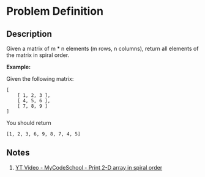 # Problem Definition

## Description

Given a matrix of m * n elements (m rows, n columns), return all elements of the matrix in spiral order.

**Example:**

Given the following matrix:

```text
[
    [ 1, 2, 3 ],
    [ 4, 5, 6 ],
    [ 7, 8, 9 ]
]
```

You should return

```text
[1, 2, 3, 6, 9, 8, 7, 4, 5]
```

## Notes

1. [YT Video - MyCodeSchool - Print 2-D array in spiral order](https://www.youtube.com/watch?v=siKFOI8PNKM)